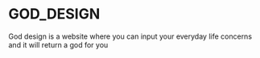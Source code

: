 # GOD_DESIGN
God design is a website where you can input your everyday life concerns and it will return a god for you
